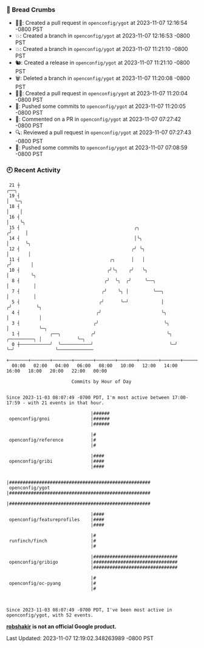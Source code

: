 ### 🍞 Bread Crumbs

 * ✍🏼: Created a pull request in `openconfig/ygot` at 2023-11-07 12:16:54 -0800 PST
 * 💥: Created a branch in `openconfig/ygot` at 2023-11-07 12:16:53 -0800 PST
 * 💥: Created a branch in `openconfig/ygot` at 2023-11-07 11:21:10 -0800 PST
 * 🐿: Created a release in `openconfig/ygot` at 2023-11-07 11:21:10 -0800 PST
 * 🗑: Deleted a branch in `openconfig/ygot` at 2023-11-07 11:20:08 -0800 PST
 * ✍🏼: Created a pull request in `openconfig/ygot` at 2023-11-07 11:20:04 -0800 PST
 * 🚢: Pushed some commits to `openconfig/ygot` at 2023-11-07 11:20:05 -0800 PST
 * 💬: Commented on a PR in  `openconfig/ygot` at 2023-11-07 07:27:42 -0800 PST
 * 🔍: Reviewed a pull request in  `openconfig/ygot` at 2023-11-07 07:27:43 -0800 PST
 * 🚢: Pushed some commits to `openconfig/ygot` at 2023-11-07 07:08:59 -0800 PST

### 🕘 Recent Activity
```
 21 ┼                                                                        ╭──╮
 19 ┤                                                                        │  ╰─╮
 18 ┤                                                                        │    │
 16 ┤                                                                        │    ╰╮
 15 ┤                                          ╭╮                           ╭╯     │
 14 ┤                                          │╰╮                          │      ╰╮
 12 ┤                                         ╭╯ ╰╮                         │       │
 11 ┤                                 ╭╮      │   │                        ╭╯       │
 10 ┤                                ╭╯╰╮    ╭╯   ╰╮                       │        ╰╮
  8 ┤                               ╭╯  ╰╮  ╭╯     ╰──╮                    │         │
  7 ┤                              ╭╯    ╰╮ │         ╰──╮                 │         │
  5 ┤                             ╭╯      ╰─╯            │                ╭╯         ╰╮
  4 ┤                            ╭╯                      ╰╮               │           │
  3 ┤                           ╭╯                        ╰╮              │           ╰─╮
  1 ┤           ╭──╮           ╭╯                          ╰╮ ╭─────────╮ │             ╰─╮
  0 ┼───────────╯  ╰───────────╯                            ╰─╯         ╰─╯               ╰─────────────
    +───────+───────+───────+───────+───────+───────+───────+───────+───────+───────+───────+───────+────
  00:00   02:00   04:00   06:00   08:00   10:00   12:00   14:00   16:00   18:00   20:00   22:00   00:00   

						Commits by Hour of Day


Since 2023-11-03 08:07:49 -0700 PDT, I'm most active between 17:00-17:59 - with 21 events in that hour.

```



```
                               |######
 openconfig/gnoi               |######
                               |######

                               |#
 openconfig/reference          |#
                               |#

                               |####
 openconfig/gribi              |####
                               |####

                               |####################################################
 openconfig/ygot               |####################################################
                               |####################################################

                               |####
 openconfig/featureprofiles    |####
                               |####

                               |#
 runfinch/finch                |#
                               |#

                               |###############################
 openconfig/gribigo            |###############################
                               |###############################

                               |#
 openconfig/oc-pyang           |#
                               |#



Since 2023-11-03 08:07:49 -0700 PDT, I've been most active in openconfig/ygot, with 52 events.

```
**[robshakir](mailto:robjs@google.com) is not an official Google product.**  


Last Updated: 2023-11-07 12:19:02.348263989 -0800 PST

